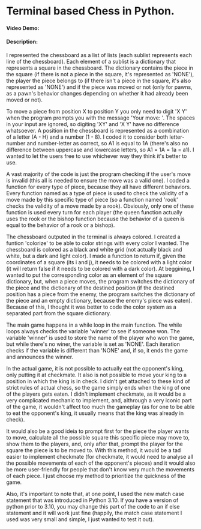 # Terminal based Chess in Python.
#### Video Demo:  <URL HERE>
#### Description:
  I represented the chessboard as a list of lists (each sublist represents each line of the chessboard). 
Each element of a sublist is a dictionary that represents a square in the chessboard.
The dictionary contains the piece in the square (if there is not a piece in the square, it's represented as 'NONE'),
the player the piece belongs to (if there isn't a piece in the square, it's also represented as 'NONE') and
if the piece was moved or not (only for pawns, as a pawn's behavior changes depending on whether it had already been moved or not).

  To move a piece from position X to position Y you only need to digit 'X Y' when the program prompts you with the message 'Your move: '.
The spaces in your input are ignored, so digiting 'XY' and 'X          Y' have no difference whatsoever.
A position in the chessboard is represented as a combination of a letter (A - H) and a number (1 - 8).
I coded it to consider both letter-number and number-letter as correct, so A1 is equal to 1A
(there's also no difference between uppercase and lowercase letters, so A1 = 1A = 1a = a1).
I wanted to let the users free to use whichever way they think it's better to use.

  A vast majority of the code is just the program checking if the user's move is invalid
(this all is needed to ensure the move was a valid one).
I coded a function for every type of piece, because they all have different behaviors.
Every function named as a type of piece is used to check the validity of a move made by this specific type of piece
(so a function named 'rook' checks the validity of a move made by a rook).
Obviously, only one of these function is used every turn for each player
(the queen function actually uses the rook or the bishop function because the behavior of a queen is equal to the behavior of a rook or a bishop).

  The chessboard outputed in the terminal is always colored. I created a funtion 'colorize' to be able to color strings with every color I wanted.
The chessboard is colored as a black and white grid (not actually black and white, but a dark and light color).
I made a function to return if, given the coordinates of a square (its i and j), it needs to be colored with a light color
(it will return false if it needs to be colored with a dark color).
At beggining, I wanted to put the corresponding color as an element of the square dictionary, 
but, when a piece moves, the program switches the dictionary of the piece and the dictionary of the destined position
(if the destined position has a piece from the enemy, the program switches the dictionary of the piece and an empty dictionary, because the enemy's piece was eaten).
Because of this, I thought it was better to code the color system as a separated part from the square dictionary.

  The main game happens in a while loop in the main function. The while loops always checks the variable 'winner' to see if someone won.
The variable 'winner' is used to store the name of the player who won the game, but while there's no winer, the variable is set as 'NONE'.
Each iteration checks if the variable is different than 'NONE' and, if so, it ends the game and announces the winner.

  In the actual game, it is not possible to actually eat the opponent's king, only putting it at checkmate.
It also is not possible to move your king to a position in which the king is in check.
I didn't get attached to these kind of strict rules of actual chess, so the game simply ends when the king of one of the players gets eaten.
I didn't implement checkmate, as it would be a very complicated mechanic to implement, and, 
althrough a very iconic part of the game, it wouldn't affect too much the gameplay
(as for one to be able to eat the opponent's king, it usually means that the king was already in check).

  It would also be a good ideia to prompt first for the piece the player wants to move, calculate all the possible square this specific piece may move to, 
show them to the players, and, only after that, prompt the player for the square the piece is to be moved to.
With this method, it would be a tad easier to implement checkmate (for checkmate, it would need to analyse all the possible movements of each of the opponent's pieces)
and it would also be more user-friendly for people that don't know very much the movements of each piece.
I just choose my method to prioritize the quickness of the game.

  Also, it's important to note that, at one point, I used the new match case statement that was introduced in Python 3.10.
If you have a version of python prior to 3.10, you may change this part of the code to an if else statement and it will work just fine
(happily, the match case statement I used was very small and simple, I just wanted to test it out).
